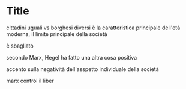 # Title

cittadini uguali vs borghesi diversi è la caratteristica principale dell'età moderna, il limite principale della società

è sbagliato

secondo Marx, Hegel ha fatto una altra cosa positiva


accento sulla negatività dell'asspetto individuale della società


marx control il liber
<!--stackedit_data:
eyJoaXN0b3J5IjpbMTMxODI3NjM5OV19
-->